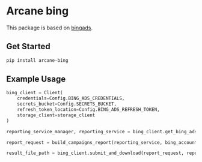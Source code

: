 # Arcane bing
This package is based on [bingads](https://docs.microsoft.com/en-us/advertising/guides/request-download-report?view=bingads-13).

## Get Started

```sh
pip install arcane-bing
```

## Example Usage

```python
bing_client = Client(
    credentials=Config.BING_ADS_CREDENTIALS,
    secrets_bucket=Config.SECRETS_BUCKET,
    refresh_token_location=Config.BING_ADS_REFRESH_TOKEN,
    storage_client=storage_client
)

reporting_service_manager, reporting_service = bing_client.get_bing_ads_api_client()

report_request = build_campaigns_report(reporting_service, bing_account_id)

result_file_path = bing_client.submit_and_download(report_request, reporting_service_manager)
```
